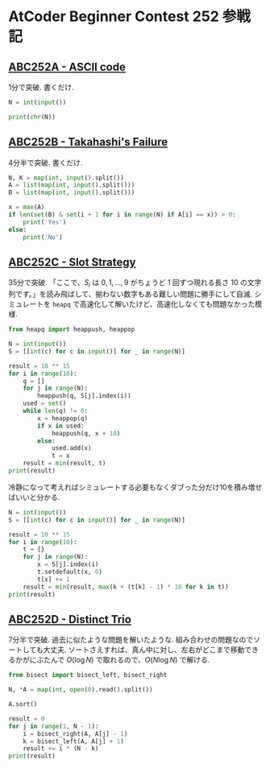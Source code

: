# AtCoder Beginner Contest 252 参戦記

## [ABC252A - ASCII code](https://atcoder.jp/contests/abc252/tasks/abc252_a)

1分で突破. 書くだけ.

```python
N = int(input())

print(chr(N))
```

## [ABC252B - Takahashi's Failure](https://atcoder.jp/contests/abc252/tasks/abc252_b)

4分半で突破. 書くだけ.

```python
N, K = map(int, input().split())
A = list(map(int, input().split()))
B = list(map(int, input().split()))

x = max(A)
if len(set(B) & set(i + 1 for i in range(N) if A[i] == x)) > 0:
    print('Yes')
else:
    print('No')
```

## [ABC252C - Slot Strategy](https://atcoder.jp/contests/abc252/tasks/abc252_c)

35分で突破. 「ここで、$S_i$​ は $0, 1, \ldots , 9$ がちょうど $1$ 回ずつ現れる長さ $10$ の文字列です。」を読み飛ばして、揃わない数字もある難しい問題に勝手にして自滅. シミュレートを `heapq` で高速化して解いたけど、高速化しなくても問題なかった模様.

```python
from heapq import heappush, heappop

N = int(input())
S = [[int(c) for c in input()] for _ in range(N)]

result = 10 ** 15
for i in range(10):
    q = []
    for j in range(N):
        heappush(q, S[j].index(i))
    used = set()
    while len(q) != 0:
        x = heappop(q)
        if x in used:
            heappush(q, x + 10)
        else:
            used.add(x)
            t = x
    result = min(result, t)
print(result)
```

冷静になって考えればシミュレートする必要もなくダブった分だけ10を積み増せばいいと分かる.

```python
N = int(input())
S = [[int(c) for c in input()] for _ in range(N)]

result = 10 ** 15
for i in range(10):
    t = {}
    for j in range(N):
        x = S[j].index(i)
        t.setdefault(x, 0)
        t[x] += 1
    result = min(result, max(k + (t[k] - 1) * 10 for k in t))
print(result)
```

## [ABC252D - Distinct Trio](https://atcoder.jp/contests/abc252/tasks/abc252_d)

7分半で突破. 過去に似たような問題を解いたような. 組み合わせの問題なのでソートしても大丈夫. ソートさえすれば、真ん中に対し、左右がどこまで移動できるかがにぶたんで $O(\log N)$ で取れるので、$O(N \log N )$ で解ける.

```python
from bisect import bisect_left, bisect_right

N, *A = map(int, open(0).read().split())

A.sort()

result = 0
for j in range(1, N - 1):
    i = bisect_right(A, A[j] - 1)
    k = bisect_left(A, A[j] + 1)
    result += i * (N - k)
print(result)
```
